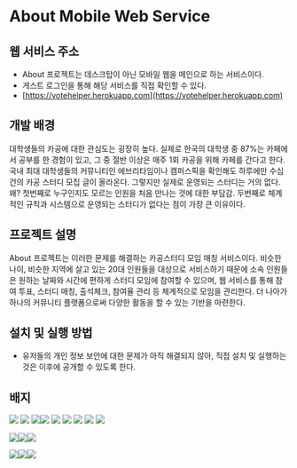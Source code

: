 # About Mobile Web Service

## 웹 서비스 주소

- About 프로젝트는 데스크탑이 아닌 모바일 웹을 메인으로 하는 서비스이다.
- 게스트 로그인을 통해 해당 서비스를 직접 확인할 수 있다.
- [https://votehelper.herokuapp.com](https://votehelper.herokuapp.com)

## 개발 배경

대학생들의 카공에 대한 관심도는 굉장히 높다. 실제로 한국의 대학생 중 87%는 카페에서 공부를 한 경험이 있고, 그 중 절반 이상은 매주 1회 카공을 위해 카페를 간다고 한다. 국내 최대 대학생들의 커뮤니티인 에브리타임이나 캠퍼스픽을 확인해도 하루에만 수십 건의 카공 스터디 모집 글이 올라온다. 그렇지만 실제로 운영되는 스터디는 거의 없다. 왜? 첫번째로 누구인지도 모르는 인원을 처음 만나는 것에 대한 부담감. 두번째로 체계적인 규칙과 시스템으로 운영되는 스터디가 없다는 점이 가장 큰 이유이다. 

## 프로젝트 설명

About 프로젝트는 이러한 문제를 해결하는 카공스터디 모임 매칭 서비스이다. 비슷한 나이,  비슷한 지역에 살고 있는 20대 인원들을 대상으로 서비스하기 때문에 소속 인원들은 원하는 날짜와 시간에 편하게 스터디 모임에 참여할 수 있으며, 웹 서비스를 통해 참여 투표, 스터디 매칭, 출석체크, 참여율 관리 등 체계적으로 모임을 관리한다. 더 나아가 하나의 커뮤니티 플랫폼으로써 다양한 활동을 할 수 있는 기반을 마련한다.

## 설치 및 실행 방법

- 유저들의 개인 정보 보안에 대한 문제가 아직 해결되지 않아, 직접 설치 및 실행하는 것은 이후에 공개할 수 있도록 한다.

## 배지
<img src="https://img.shields.io/badge/HTML5-E34F26?style=flat-square&logo=html5&logoColor=white"/> <img src="https://img.shields.io/badge/JavaScript-F7DF1E?style=flat-square&logo=javascript&logoColor=black"/> <img src="https://img.shields.io/badge/CSS3-1572B6?style=flat-square&logo=css3&logoColor=white"/><img src="https://img.shields.io/badge/Atom-66595C?style=flat-square&logo=Atom&logoColor=white"/> <img src="https://img.shields.io/badge/Next.js-000000?style=flat-square&logo=Next.js&logoColor=white"/>
<img src="https://img.shields.io/badge/React-61DAFB?style=flat-square&logo=React&logoColor=black"/>
<img src="https://img.shields.io/badge/styled components-DB7093?style=flat-square&logo=styled-components&logoColor=white"/>
<img src="https://img.shields.io/badge/Typescript-3178C6?style=flat-square&logo=Typescript&logoColor=white"/>
<img src="https://img.shields.io/badge/fontawesome-339AF0?style=for-the-badge&logo=fontawesome&logoColor=white">

<img src="https://img.shields.io/badge/Node.js-339933?style=flat-square&logo=Node.js&logoColor=white"/><img src="https://img.shields.io/badge/Express-000000?style=flat-square&logo=Express&logoColor=white"/><img src="https://img.shields.io/badge/MongoDB-47A248?style=flat-square&logo=MongoDB&logoColor=white"/>

<img src="https://img.shields.io/badge/Heroku-430098?style=flat-square&logo=Heroku&logoColor=white"/><img src="https://img.shields.io/badge/Git-F05032?style=flat-square&logo=git&logoColor=white"/><img src="https://img.shields.io/badge/GitHub-181717?style=flat-square&logo=GitHub&logoColor=white"/>
